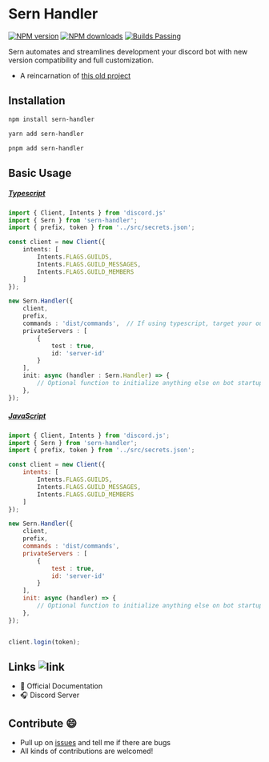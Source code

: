 # Sern Handler
<a href="https://www.npmjs.com/package/sern_handler">
<img src="https://img.shields.io/npm/v/sern_handler?maxAge=3600" alt="NPM version" /></a> <a href="https://www.npmjs.com/package/shandler"><img src="https://img.shields.io/npm/dt/sern_handler?maxAge=3600" alt="NPM downloads" /></a> <a href="https://www.npmjs.com/package/sern_handler"><img src="https://img.shields.io/badge/builds-stable" alt="Builds Passing"></a>

Sern automates and streamlines development your discord bot with new version compatibility and full customization.

-   A reincarnation of [this old project](https://github.com/jacoobes/sern_handler)

## Installation

```sh
npm install sern-handler
```
```sh
yarn add sern-handler
```
```sh
pnpm add sern-handler
```

## Basic Usage

##### [Typescript](https://www.typescriptlang.org/)
```ts
import { Client, Intents } from 'discord.js'
import { Sern } from 'sern-handler';
import { prefix, token } from '../src/secrets.json';

const client = new Client({
    intents: [
        Intents.FLAGS.GUILDS,
        Intents.FLAGS.GUILD_MESSAGES,
        Intents.FLAGS.GUILD_MEMBERS
    ]
});

new Sern.Handler({
    client,
    prefix,
    commands : 'dist/commands',  // If using typescript, target your outDir/~
    privateServers : [
        {
            test : true,
            id: 'server-id'
        }
    ],
    init: async (handler : Sern.Handler) => {
        // Optional function to initialize anything else on bot startup
    },
});
```

##### [JavaScript](https://www.javascript.com)
```js
import { Client, Intents } from 'discord.js';
import { Sern } from 'sern-handler';
import { prefix, token } from '../src/secrets.json';

const client = new Client({
    intents: [
        Intents.FLAGS.GUILDS,
        Intents.FLAGS.GUILD_MESSAGES,
        Intents.FLAGS.GUILD_MEMBERS
    ]
});

new Sern.Handler({
    client,   
    prefix,   
    commands : 'dist/commands', 
    privateServers : [           
        {
            test : true,
            id: 'server-id'
        }
    ],
    init: async (handler) => {
        // Optional function to initialize anything else on bot startup
    },
});


client.login(token);
```

## Links ![link](https://img.shields.io/badge/Coming-Soon-purple)

-   📑 Official Documentation
-   🎧 Discord Server  

## Contribute 😄

-   Pull up on [issues](https://github.com/jacoobes/Sern/issues) and tell me if there are bugs
-   All kinds of contributions are welcomed!
